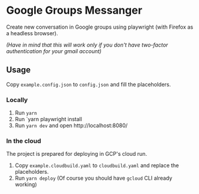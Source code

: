 # Google Groups Messanger

Create new conversation in Google groups using playwright (with Firefox as a headless browser).

_(Have in mind that this will work only if you don't have two-factor authentication for your gmail account)_

## Usage

Copy `example.config.json` to `config.json` and fill the placeholders.

### Locally

1. Run `yarn`
2. Run `yarn playwright install
3. Run `yarn dev` and open http://localhost:8080/

### In the cloud

The project is prepared for deploying in GCP's cloud run.

1. Copy `example.cloudbuild.yaml` to `cloudbuild.yaml` and replace the placeholders.
2. Run `yarn deploy` (Of course you should have `gcloud` CLI already working)